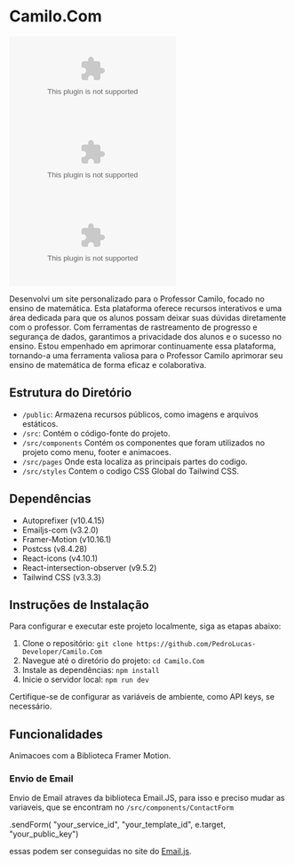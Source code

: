 # Camilo.Com
![GitHub repo size](https://img.shields.io/github/repo-size/Null-Kc/Camilo.Com?style=for-the-badge)
![GitHub language count](https://img.shields.io/github/languages/count/Null-Kc/Camilo.Com?style=for-the-badge)
![GitHub forks](https://img.shields.io/github/forks/Null-Kc/Camilo.Com?style=for-the-badge)

Desenvolvi um site personalizado para o Professor Camilo, focado no ensino de matemática. Esta plataforma oferece recursos interativos e uma área dedicada para que os alunos possam deixar suas dúvidas diretamente com o professor. Com ferramentas de rastreamento de progresso e segurança de dados, garantimos a privacidade dos alunos e o sucesso no ensino. Estou empenhado em aprimorar continuamente essa plataforma, tornando-a uma ferramenta valiosa para o Professor Camilo aprimorar seu ensino de matemática de forma eficaz e colaborativa.

## Estrutura do Diretório

- `/public`: Armazena recursos públicos, como imagens e arquivos estáticos.
- `/src`: Contém o código-fonte do projeto.
- `/src/components` Contém os componentes que foram utilizados no projeto como menu, footer e animacoes.
- `/src/pages` Onde esta localiza as principais partes do codigo.
- `/src/styles` Contem o codigo CSS Global do Tailwind CSS.

## Dependências

- Autoprefixer (v10.4.15)
- Emailjs-com (v3.2.0)
- Framer-Motion (v10.16.1)
- Postcss (v8.4.28)
- React-icons (v4.10.1)
- React-intersection-observer (v9.5.2)
- Tailwind CSS (v3.3.3)

## Instruções de Instalação

Para configurar e executar este projeto localmente, siga as etapas abaixo:

1. Clone o repositório: `git clone https://github.com/PedroLucas-Developer/Camilo.Com`
2. Navegue até o diretório do projeto: `cd Camilo.Com`
3. Instale as dependências: `npm install`
4. Inicie o servidor local: `npm run dev`

Certifique-se de configurar as variáveis de ambiente, como API keys, se necessário.

## Funcionalidades

Animacoes com a Biblioteca Framer Motion.

### Envio de Email

Envio de Email atraves da biblioteca Email.JS, para isso e preciso mudar as variaveis, que se encontram no `/src/components/ContactForm` 

.sendForm( "your_service_id", "your_template_id", e.target, "your_public_key")

essas podem ser conseguidas no site do [Email.js](https://www.emailjs.com/).



